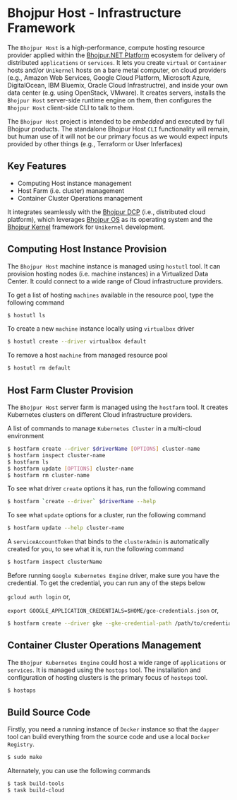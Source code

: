 # Bhojpur Host - Infrastructure Framework

The `Bhojpur Host` is a high-performance, compute hosting resource provider applied within the
[Bhojpur.NET Platform](https://github.com/bhojpur/platform) ecosystem for delivery of distributed
`applications` or `services`. It lets you create `virtual` or `Container` hosts and/or `Unikernel`
hosts on a bare metal computer, on cloud providers (e.g., Amazon Web Services, Google Cloud Platform,
Microsoft Azure, DigitalOcean, IBM Bluemix, Oracle Cloud Infrastructre), and inside your own data
center (e.g. using OpenStack, VMware). It creates servers, installs the `Bhojpur Host` server-side
runtime engine on them, then configures the `Bhojpur Host` client-side CLI to talk to them.

The `Bhojpur Host` project is intended to be *embedded* and executed by full Bhojpur products. The
standalone Bhojpur Host `CLI` functionality will remain, but human use of it will not be our primary
focus as we would expect inputs provided by other things (e.g., Terraform or User Inferfaces)

## Key Features

- Computing Host instance management
- Host Farm (i.e. cluster) management
- Container Cluster Operations management

It integrates seamlessly with the [Bhojpur DCP](https://github.com/bhojpur/dcp) (i.e., distributed
cloud platform), which leverages [Bhojpur OS](https://github.com/bhojpur/os) as its operating system
and the [Bhojpur Kernel](https://github.com/bhojpur/kernel) framework for `Unikernel` development.

## Computing Host Instance Provision

The `Bhojpur Host` machine instance is managed using `hostutl` tool. It can provision hosting nodes
(i.e. machine instances) in a Virtualized Data Center. It could connect to a wide range of Cloud
infrastructure providers.

To get a list of hosting `machines` available in the resource pool, type the following command

```bash
$ hostutl ls
```

To create a new `machine` instance locally using `virtualbox` driver

```bash
$ hostutl create --driver virtualbox default
```

To remove a host `machine` from managed resource pool

```bash
$ hostutl rm default
```

## Host Farm Cluster Provision

The `Bhojpur Host` server farm is managed using the `hostfarm` tool. It creates Kubernetes
clusters on different Cloud infrastructure providers.

A list of commands to manage `Kubernetes Cluster` in a multi-cloud environment

```bash
$ hostfarm create --driver $driverName [OPTIONS] cluster-name
$ hostfarm inspect cluster-name
$ hostfarm ls
$ hostfarm update [OPTIONS] cluster-name
$ hostfarm rm cluster-name
```

To see what driver `create` options it has, run the following command

```bash
$ hostfarm `create --driver` $driverName --help
```

To see what `update` options for a cluster, run the following command

```bash
$ hostfarm update --help cluster-name
```

A `serviceAccountToken` that binds to the `clusterAdmin` is automatically created for you,
to see what it is, run the following command

```bash
$ hostfarm inspect clusterName
```

Before running `Google Kubernetes Engine` driver, make sure you have the credential. To get
the credential, you can run any of the steps below

`gcloud auth login` or,

`export GOOGLE_APPLICATION_CREDENTIALS=$HOME/gce-credentials.json` or,

```bash
$ hostfarm create --driver gke --gke-credential-path /path/to/credential cluster-name
```

## Container Cluster Operations Management

The `Bhojpur Kubernetes Engine` could host a wide range of `applications` or `services`. It
is managed using the `hostops` tool. The installation and configuration of hosting clusters
is the primary focus of `hostops` tool.

```bash
$ hostops
```

## Build Source Code

Firstly, you need a running instance of `Docker` instance so that the `dapper` tool can
build everything from the source code and use a local `Docker Registry`.

```bash
$ sudo make
```

Alternately, you can use the following commands

```bash
$ task build-tools
$ task build-cloud
```
